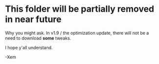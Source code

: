 # This folder will be partially removed in near future

Why you might ask. In v1.9 / the optimization update, there will not be a need to download __some__ tweaks.

I hope y'all understand.

-Xem
